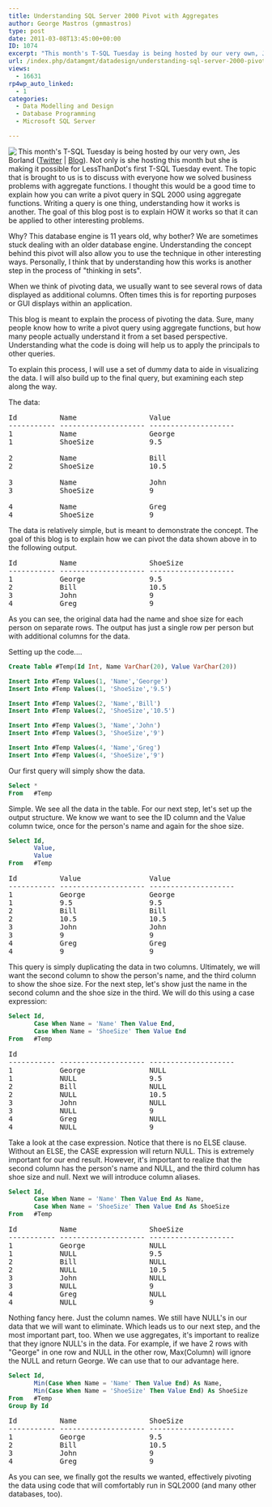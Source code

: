 ```yaml
---
title: Understanding SQL Server 2000 Pivot with Aggregates
author: George Mastros (gmmastros)
type: post
date: 2011-03-08T13:45:00+00:00
ID: 1074
excerpt: "This month's T-SQL Tuesday is being hosted by our very own, Jes Borland (Twitter | Blog).  Not only is she hosting this month but she is making it possible for LessThanDot's first T-SQL Tuesday event.  The topic that is brought to us is to discuss with&hellip;"
url: /index.php/datamgmt/datadesign/understanding-sql-server-2000-pivot/
views:
  - 16631
rp4wp_auto_linked:
  - 1
categories:
  - Data Modelling and Design
  - Database Programming
  - Microsoft SQL Server

---
```

[<img src="https://lessthandot.z19.web.core.windows.net/wp-content/uploads/blogs/DataMgmt/olap_1.gif" align="left" />][1]
  
This month's T-SQL Tuesday is being hosted by our very own, Jes Borland ([Twitter][2] | [Blog][3]). Not only is she hosting this month but she is making it possible for LessThanDot's first T-SQL Tuesday event. The topic that is brought to us is to discuss with everyone how we solved business problems with aggregate functions. I thought this would be a good time to explain how you can write a pivot query in SQL 2000 using aggregate functions. Writing a query is one thing, understanding how it works is another. The goal of this blog post is to explain HOW it works so that it can be applied to other interesting problems.

Why? This database engine is 11 years old, why bother? We are sometimes stuck dealing with an older database engine. Understanding the concept behind this pivot will also allow you to use the technique in other interesting ways. Personally, I think that by understanding how this works is another step in the process of "thinking in sets".

When we think of pivoting data, we usually want to see several rows of data displayed as additional columns. Often times this is for reporting purposes or GUI displays within an application.

This blog is meant to explain the process of pivoting the data. Sure, many people know how to write a pivot query using aggregate functions, but how many people actually understand it from a set based perspective. Understanding what the code is doing will help us to apply the principals to other queries.

To explain this process, I will use a set of dummy data to aide in visualizing the data. I will also build up to the final query, but examining each step along the way.

The data:

<pre>Id          Name                 Value
----------- -------------------- --------------------
1           Name                 George
1           ShoeSize             9.5

2           Name                 Bill
2           ShoeSize             10.5

3           Name                 John
3           ShoeSize             9

4           Name                 Greg
4           ShoeSize             9
</pre>

The data is relatively simple, but is meant to demonstrate the concept. The goal of this blog is to explain how we can pivot the data shown above in to the following output.

<pre>Id          Name                 ShoeSize
----------- -------------------- --------------------
1           George               9.5
2           Bill                 10.5
3           John                 9
4           Greg                 9
</pre>

As you can see, the original data had the name and shoe size for each person on separate rows. The output has just a single row per person but with additional columns for the data.

Setting up the code....

```sql
Create Table #Temp(Id Int, Name VarChar(20), Value VarChar(20))

Insert Into #Temp Values(1, 'Name','George')
Insert Into #Temp Values(1, 'ShoeSize','9.5')

Insert Into #Temp Values(2, 'Name','Bill')
Insert Into #Temp Values(2, 'ShoeSize','10.5')

Insert Into #Temp Values(3, 'Name','John')
Insert Into #Temp Values(3, 'ShoeSize','9')

Insert Into #Temp Values(4, 'Name','Greg')
Insert Into #Temp Values(4, 'ShoeSize','9')
```

Our first query will simply show the data.

```sql
Select *
From   #Temp
```

Simple. We see all the data in the table. For our next step, let's set up the output structure. We know we want to see the ID column and the Value column twice, once for the person's name and again for the shoe size. 

```sql
Select Id,
       Value,
       Value
From   #Temp
```

<pre>Id          Value                Value
----------- -------------------- --------------------
1           George               George
1           9.5                  9.5
2           Bill                 Bill
2           10.5                 10.5
3           John                 John
3           9                    9
4           Greg                 Greg
4           9                    9</pre>

This query is simply duplicating the data in two columns. Ultimately, we will want the second column to show the person's name, and the third column to show the shoe size. For the next step, let's show just the name in the second column and the shoe size in the third. We will do this using a case expression:

```sql
Select Id,
       Case When Name = 'Name' Then Value End,
       Case When Name = 'ShoeSize' Then Value End
From   #Temp
```

<pre>Id                               
----------- -------------------- --------------------
1           George               NULL
1           NULL                 9.5
2           Bill                 NULL
2           NULL                 10.5
3           John                 NULL
3           NULL                 9
4           Greg                 NULL
4           NULL                 9</pre>

Take a look at the case expression. Notice that there is no ELSE clause. Without an ELSE, the CASE expression will return NULL. This is extremely important for our end result. However, it's important to realize that the second column has the person's name and NULL, and the third column has shoe size and null. Next we will introduce column aliases.

```sql
Select Id,
       Case When Name = 'Name' Then Value End As Name,
       Case When Name = 'ShoeSize' Then Value End As ShoeSize
From   #Temp
```

<pre>Id          Name                 ShoeSize
----------- -------------------- --------------------
1           George               NULL
1           NULL                 9.5
2           Bill                 NULL
2           NULL                 10.5
3           John                 NULL
3           NULL                 9
4           Greg                 NULL
4           NULL                 9</pre>

Nothing fancy here. Just the column names. We still have NULL's in our data that we will want to eliminate. Which leads us to our next step, and the most important part, too. When we use aggregates, it's important to realize that they ignore NULL's in the data. For example, if we have 2 rows with "George" in one row and NULL in the other row, Max(Column) will ignore the NULL and return George. We can use that to our advantage here.

```sql
Select Id,
       Min(Case When Name = 'Name' Then Value End) As Name,
       Min(Case When Name = 'ShoeSize' Then Value End) As ShoeSize
From   #Temp
Group By Id
```

<pre>Id          Name                 ShoeSize
----------- -------------------- --------------------
1           George               9.5
2           Bill                 10.5
3           John                 9
4           Greg                 9
</pre>

As you can see, we finally got the results we wanted, effectively pivoting the data using code that will comfortably run in SQL2000 (and many other databases, too).

 [1]: /index.php/DataMgmt/DBProgramming/come-one-come-all-to
 [2]: http://twitter.com/grrl_geek
 [3]: /index.php/All/?disp=authdir&author=420